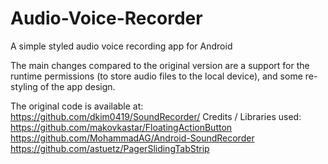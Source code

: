 # Audio-Voice-Recorder
A simple styled audio voice recording app for Android

The main changes compared to the original version are a support for the runtime permissions (to store audio files to the local device), and some re-styling of the app design.

The original code is available at: https://github.com/dkim0419/SoundRecorder/
Credits / Libraries used:
https://github.com/makovkastar/FloatingActionButton
https://github.com/MohammadAG/Android-SoundRecorder
https://github.com/astuetz/PagerSlidingTabStrip
